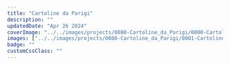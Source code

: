 ```yaml
---
title: "Cartoline da Parigi"
description: ""
updatedDate: "Apr 26 2024"
coverImage: "../../images/projects/0080-Cartoline_da_Parigi/0000-Cartoline_da_Parigi_Parigi_Moulin_Rouge_Museo_Louvre_piramide_visitatori_portoni_Palais_Royal_scacchiera_coppie_giostra_carosello_cafe_anges.jpg"
images: ["../../images/projects/0080-Cartoline_da_Parigi/0001-Cartoline_da_Parigi_Parigi_Moulin_Rouge_Museo_Louvre_piramide_visitatori_portoni_Palais_Royal_scacchiera_coppie_giostra_carosello_cafe_anges.jpg","../../images/projects/0080-Cartoline_da_Parigi/0002-Cartoline_da_Parigi_Parigi_Moulin_Rouge_Museo_Louvre_piramide_visitatori_portoni_Palais_Royal_scacchiera_coppie_giostra_carosello_cafe_anges.jpg","../../images/projects/0080-Cartoline_da_Parigi/0003-Cartoline_da_Parigi_Parigi_Moulin_Rouge_Museo_Louvre_piramide_visitatori_portoni_Palais_Royal_scacchiera_coppie_giostra_carosello_cafe_anges.jpg","../../images/projects/0080-Cartoline_da_Parigi/0004-Cartoline_da_Parigi_Parigi_Moulin_Rouge_Museo_Louvre_piramide_visitatori_portoni_Palais_Royal_scacchiera_coppie_giostra_carosello_cafe_anges.jpg","../../images/projects/0080-Cartoline_da_Parigi/0005-Cartoline_da_Parigi_Parigi_Moulin_Rouge_Museo_Louvre_piramide_visitatori_portoni_Palais_Royal_scacchiera_coppie_giostra_carosello_cafe_anges.jpg","../../images/projects/0080-Cartoline_da_Parigi/0006-Cartoline_da_Parigi_Parigi_Moulin_Rouge_Museo_Louvre_piramide_visitatori_portoni_Palais_Royal_scacchiera_coppie_giostra_carosello_cafe_anges.jpg","../../images/projects/0080-Cartoline_da_Parigi/0007-Cartoline_da_Parigi_Parigi_Moulin_Rouge_Museo_Louvre_piramide_visitatori_portoni_Palais_Royal_scacchiera_coppie_giostra_carosello_cafe_anges.jpg","../../images/projects/0080-Cartoline_da_Parigi/0008-Cartoline_da_Parigi_Parigi_Moulin_Rouge_Museo_Louvre_piramide_visitatori_portoni_Palais_Royal_scacchiera_coppie_giostra_carosello_cafe_anges.jpg","../../images/projects/0080-Cartoline_da_Parigi/0009-Cartoline_da_Parigi_Parigi_Moulin_Rouge_Museo_Louvre_piramide_visitatori_portoni_Palais_Royal_scacchiera_coppie_giostra_carosello_cafe_anges.jpg","../../images/projects/0080-Cartoline_da_Parigi/0010-Cartoline_da_Parigi_Parigi_Moulin_Rouge_Museo_Louvre_piramide_visitatori_portoni_Palais_Royal_scacchiera_coppie_giostra_carosello_cafe_anges.jpg","../../images/projects/0080-Cartoline_da_Parigi/0011-Cartoline_da_Parigi_Parigi_Moulin_Rouge_Museo_Louvre_piramide_visitatori_portoni_Palais_Royal_scacchiera_coppie_giostra_carosello_cafe_anges.jpg","../../images/projects/0080-Cartoline_da_Parigi/0012-Cartoline_da_Parigi_Parigi_Moulin_Rouge_Museo_Louvre_piramide_visitatori_portoni_Palais_Royal_scacchiera_coppie_giostra_carosello_cafe_anges.jpg","../../images/projects/0080-Cartoline_da_Parigi/0013-Cartoline_da_Parigi_Parigi_Moulin_Rouge_Museo_Louvre_piramide_visitatori_portoni_Palais_Royal_scacchiera_coppie_giostra_carosello_cafe_anges.jpg","../../images/projects/0080-Cartoline_da_Parigi/0014-Cartoline_da_Parigi_Parigi_Moulin_Rouge_Museo_Louvre_piramide_visitatori_portoni_Palais_Royal_scacchiera_coppie_giostra_carosello_cafe_anges.jpg","../../images/projects/0080-Cartoline_da_Parigi/0015-Cartoline_da_Parigi_Parigi_Moulin_Rouge_Museo_Louvre_piramide_visitatori_portoni_Palais_Royal_scacchiera_coppie_giostra_carosello_cafe_anges.jpg","../../images/projects/0080-Cartoline_da_Parigi/0016-Cartoline_da_Parigi_Parigi_Moulin_Rouge_Museo_Louvre_piramide_visitatori_portoni_Palais_Royal_scacchiera_coppie_giostra_carosello_cafe_anges.jpg","../../images/projects/0080-Cartoline_da_Parigi/0017-Cartoline_da_Parigi_Parigi_Moulin_Rouge_Museo_Louvre_piramide_visitatori_portoni_Palais_Royal_scacchiera_coppie_giostra_carosello_cafe_anges.jpg","../../images/projects/0080-Cartoline_da_Parigi/0018-Cartoline_da_Parigi_Parigi_Moulin_Rouge_Museo_Louvre_piramide_visitatori_portoni_Palais_Royal_scacchiera_coppie_giostra_carosello_cafe_anges.jpg","../../images/projects/0080-Cartoline_da_Parigi/0019-Cartoline_da_Parigi_Parigi_Moulin_Rouge_Museo_Louvre_piramide_visitatori_portoni_Palais_Royal_scacchiera_coppie_giostra_carosello_cafe_anges.jpg","../../images/projects/0080-Cartoline_da_Parigi/0020-Cartoline_da_Parigi_Parigi_Moulin_Rouge_Museo_Louvre_piramide_visitatori_portoni_Palais_Royal_scacchiera_coppie_giostra_carosello_cafe_anges.jpg","../../images/projects/0080-Cartoline_da_Parigi/0021-Cartoline_da_Parigi_Parigi_Moulin_Rouge_Museo_Louvre_piramide_visitatori_portoni_Palais_Royal_scacchiera_coppie_giostra_carosello_cafe_anges.jpg","../../images/projects/0080-Cartoline_da_Parigi/0022-Cartoline_da_Parigi_Parigi_Moulin_Rouge_Museo_Louvre_piramide_visitatori_portoni_Palais_Royal_scacchiera_coppie_giostra_carosello_cafe_anges.jpg","../../images/projects/0080-Cartoline_da_Parigi/0023-Cartoline_da_Parigi_Parigi_Moulin_Rouge_Museo_Louvre_piramide_visitatori_portoni_Palais_Royal_scacchiera_coppie_giostra_carosello_cafe_anges.jpg","../../images/projects/0080-Cartoline_da_Parigi/0024-Cartoline_da_Parigi_Parigi_Moulin_Rouge_Museo_Louvre_piramide_visitatori_portoni_Palais_Royal_scacchiera_coppie_giostra_carosello_cafe_anges.jpg","../../images/projects/0080-Cartoline_da_Parigi/0025-Cartoline_da_Parigi_Parigi_Moulin_Rouge_Museo_Louvre_piramide_visitatori_portoni_Palais_Royal_scacchiera_coppie_giostra_carosello_cafe_anges.jpg","../../images/projects/0080-Cartoline_da_Parigi/0026-Cartoline_da_Parigi_Parigi_Moulin_Rouge_Museo_Louvre_piramide_visitatori_portoni_Palais_Royal_scacchiera_coppie_giostra_carosello_cafe_anges.jpg","../../images/projects/0080-Cartoline_da_Parigi/0027-Cartoline_da_Parigi_Parigi_Moulin_Rouge_Museo_Louvre_piramide_visitatori_portoni_Palais_Royal_scacchiera_coppie_giostra_carosello_cafe_anges.jpg","../../images/projects/0080-Cartoline_da_Parigi/0028-Cartoline_da_Parigi_Parigi_Moulin_Rouge_Museo_Louvre_piramide_visitatori_portoni_Palais_Royal_scacchiera_coppie_giostra_carosello_cafe_anges.jpg"]
badge: ""
customCssClass: ""
---
```



